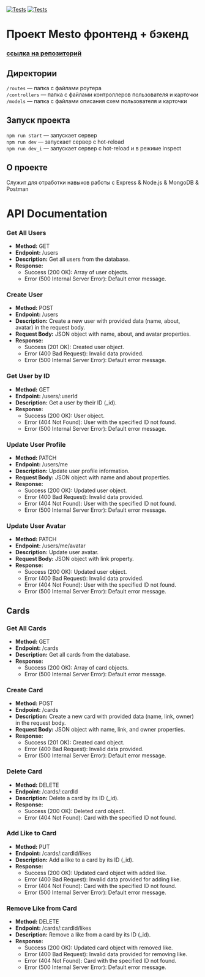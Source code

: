 [![Tests](../../actions/workflows/tests-13-sprint.yml/badge.svg)](../../actions/workflows/tests-13-sprint.yml) [![Tests](../../actions/workflows/tests-14-sprint.yml/badge.svg)](../../actions/workflows/tests-14-sprint.yml)
# Проект Mesto фронтенд + бэкенд

### [ссылка на репозиторий](https://github.com/Art-Frich/express-mesto-gha)
## Директории

`/routes` — папка с файлами роутера  
`/controllers` — папка с файлами контроллеров пользователя и карточки   
`/models` — папка с файлами описания схем пользователя и карточки  

## Запуск проекта

`npm run start` — запускает сервер   
`npm run dev` — запускает сервер с hot-reload   
`npm run dev_i` — запускает сервер с hot-reload и в режиме inspect

## О проекте

Служит для отработки навыков работы с Express & Node.js & MongoDB & Postman

# API Documentation

### Get All Users

- **Method:** GET
- **Endpoint:** /users
- **Description:** Get all users from the database.
- **Response:**
  - Success (200 OK): Array of user objects.
  - Error (500 Internal Server Error): Default error message.

### Create User

- **Method:** POST
- **Endpoint:** /users
- **Description:** Create a new user with provided data (name, about, avatar) in the request body.
- **Request Body:** JSON object with name, about, and avatar properties.
- **Response:**
  - Success (201 OK): Created user object.
  - Error (400 Bad Request): Invalid data provided.
  - Error (500 Internal Server Error): Default error message.

### Get User by ID

- **Method:** GET
- **Endpoint:** /users/:userId
- **Description:** Get a user by their ID (_id).
- **Response:**
  - Success (200 OK): User object.
  - Error (404 Not Found): User with the specified ID not found.
  - Error (500 Internal Server Error): Default error message.

### Update User Profile

- **Method:** PATCH
- **Endpoint:** /users/me
- **Description:** Update user profile information.
- **Request Body:** JSON object with name and about properties.
- **Response:**
  - Success (200 OK): Updated user object.
  - Error (400 Bad Request): Invalid data provided.
  - Error (404 Not Found): User with the specified ID not found.
  - Error (500 Internal Server Error): Default error message.

### Update User Avatar

- **Method:** PATCH
- **Endpoint:** /users/me/avatar
- **Description:** Update user avatar.
- **Request Body:** JSON object with link property.
- **Response:**
  - Success (200 OK): Updated user object.
  - Error (400 Bad Request): Invalid data provided.
  - Error (404 Not Found): User with the specified ID not found.
  - Error (500 Internal Server Error): Default error message.

## Cards

### Get All Cards

- **Method:** GET
- **Endpoint:** /cards
- **Description:** Get all cards from the database.
- **Response:**
  - Success (200 OK): Array of card objects.
  - Error (500 Internal Server Error): Default error message.

### Create Card

- **Method:** POST
- **Endpoint:** /cards
- **Description:** Create a new card with provided data (name, link, owner) in the request body.
- **Request Body:** JSON object with name, link, and owner properties.
- **Response:**
  - Success (201 OK): Created card object.
  - Error (400 Bad Request): Invalid data provided.
  - Error (500 Internal Server Error): Default error message.

### Delete Card

- **Method:** DELETE
- **Endpoint:** /cards/:cardId
- **Description:** Delete a card by its ID (_id).
- **Response:**
  - Success (200 OK): Deleted card object.
  - Error (404 Not Found): Card with the specified ID not found.

### Add Like to Card

- **Method:** PUT
- **Endpoint:** /cards/:cardId/likes
- **Description:** Add a like to a card by its ID (_id).
- **Response:**
  - Success (200 OK): Updated card object with added like.
  - Error (400 Bad Request): Invalid data provided for adding like.
  - Error (404 Not Found): Card with the specified ID not found.
  - Error (500 Internal Server Error): Default error message.

### Remove Like from Card

- **Method:** DELETE
- **Endpoint:** /cards/:cardId/likes
- **Description:** Remove a like from a card by its ID (_id).
- **Response:**
  - Success (200 OK): Updated card object with removed like.
  - Error (400 Bad Request): Invalid data provided for removing like.
  - Error (404 Not Found): Card with the specified ID not found.
  - Error (500 Internal Server Error): Default error message.

